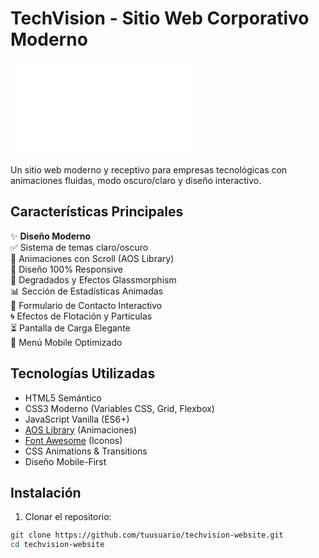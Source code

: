 # TechVision - Sitio Web Corporativo Moderno

![TechVision Preview](index.html)

Un sitio web moderno y receptivo para empresas tecnológicas con animaciones fluidas, modo oscuro/claro y diseño interactivo.

## Características Principales

✨ **Diseño Moderno**  
✅ Sistema de temas claro/oscuro  
🚀 Animaciones con Scroll (AOS Library)  
📱 Diseño 100% Responsive  
🎨 Degradados y Efectos Glassmorphism  
📊 Sección de Estadísticas Animadas  
📧 Formulario de Contacto Interactivo  
🌀 Efectos de Flotación y Partículas  
⏳ Pantalla de Carga Elegante  
🍔 Menú Mobile Optimizado  

## Tecnologías Utilizadas

- HTML5 Semántico
- CSS3 Moderno (Variables CSS, Grid, Flexbox)
- JavaScript Vanilla (ES6+)
- [AOS Library](https://michalsnik.github.io/aos/) (Animaciones)
- [Font Awesome](https://fontawesome.com/) (Iconos)
- CSS Animations & Transitions
- Diseño Mobile-First

## Instalación

1. Clonar el repositorio:
```bash
git clone https://github.com/tuusuario/techvision-website.git
cd techvision-website
